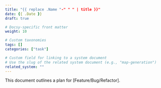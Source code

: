 ```yaml
---
title: "{{ replace .Name "-" " " | title }}"
date: {{ .Date }}
draft: true

# Docsy-specific front matter
weight: 10

# Custom taxonomies
tags: []
categories: ["task"]

# Custom field for linking to a system document
# Use the slug of the related system document (e.g., "map-generation")
related_system: ""
---
```


This document outlines a plan for [Feature/Bug/Refactor].
